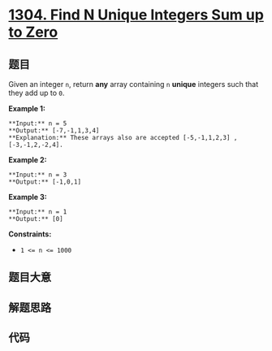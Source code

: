 # [1304. Find N Unique Integers Sum up to Zero](https://leetcode.com/problems/find-n-unique-integers-sum-up-to-zero)

## 题目

Given an integer `n`, return **any** array containing `n` **unique** integers
such that they add up to `0`.



**Example 1:**

    
    
    **Input:** n = 5
    **Output:** [-7,-1,1,3,4]
    **Explanation:** These arrays also are accepted [-5,-1,1,2,3] , [-3,-1,2,-2,4].
    

**Example 2:**

    
    
    **Input:** n = 3
    **Output:** [-1,0,1]
    

**Example 3:**

    
    
    **Input:** n = 1
    **Output:** [0]
    



**Constraints:**

  * `1 <= n <= 1000`


## 题目大意

## 解题思路

## 代码

```javascript

```
